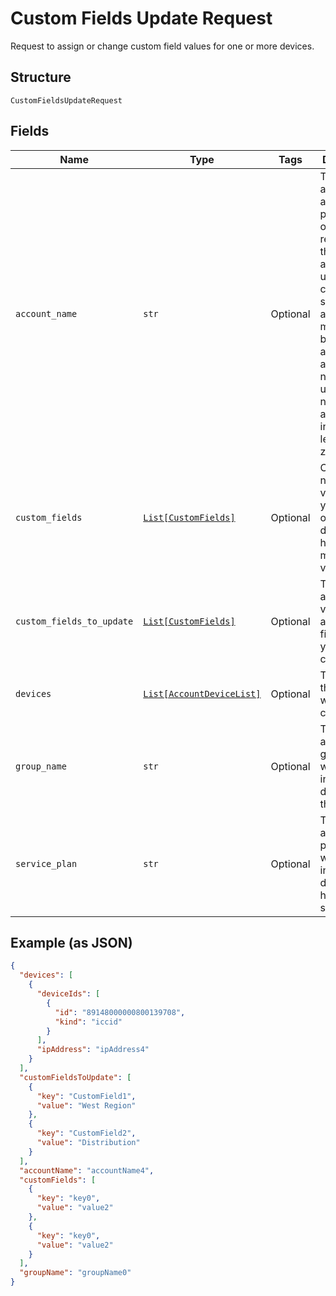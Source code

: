 
# Custom Fields Update Request

Request to assign or change custom field values for one or more devices.

## Structure

`CustomFieldsUpdateRequest`

## Fields

| Name | Type | Tags | Description |
|  --- | --- | --- | --- |
| `account_name` | `str` | Optional | The name of a billing account.This parameter is only required if the UWS account used for the current API session has access to multiple billing accounts.An account name is usually numeric, and must include any leading zeros. |
| `custom_fields` | [`List[CustomFields]`](../../doc/models/custom-fields.md) | Optional | Custom field names and values, if you want to only include devices that have matching values. |
| `custom_fields_to_update` | [`List[CustomFields]`](../../doc/models/custom-fields.md) | Optional | The names and new values of any custom fields that you want to change. |
| `devices` | [`List[AccountDeviceList]`](../../doc/models/account-device-list.md) | Optional | The devices that you want to change. |
| `group_name` | `str` | Optional | The name of a device group, if you want to only include devices in that group. |
| `service_plan` | `str` | Optional | The name of a service plan, if you want to only include devices that have that service plan. |

## Example (as JSON)

```json
{
  "devices": [
    {
      "deviceIds": [
        {
          "id": "89148000000800139708",
          "kind": "iccid"
        }
      ],
      "ipAddress": "ipAddress4"
    }
  ],
  "customFieldsToUpdate": [
    {
      "key": "CustomField1",
      "value": "West Region"
    },
    {
      "key": "CustomField2",
      "value": "Distribution"
    }
  ],
  "accountName": "accountName4",
  "customFields": [
    {
      "key": "key0",
      "value": "value2"
    },
    {
      "key": "key0",
      "value": "value2"
    }
  ],
  "groupName": "groupName0"
}
```

